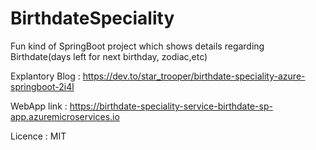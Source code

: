 # BirthdateSpeciality
Fun kind of SpringBoot project which shows details regarding Birthdate(days left for next birthday, zodiac,etc)

Explantory Blog : https://dev.to/star_trooper/birthdate-speciality-azure-springboot-2i4l

WebApp link : https://birthdate-speciality-service-birthdate-sp-app.azuremicroservices.io

Licence : MIT
